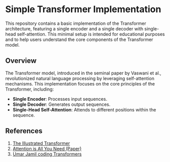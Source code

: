 # Simple Transformer Implementation

This repository contains a basic implementation of the Transformer architecture, featuring a single encoder and a single decoder with single-head self-attention. This minimal setup is intended for educational purposes and to help users understand the core components of the Transformer model.

## Overview

The Transformer model, introduced in the seminal paper by Vaswani et al., revolutionized natural language processing by leveraging self-attention mechanisms. This implementation focuses on the core principles of the Transformer, including:

- **Single Encoder**: Processes input sequences.
- **Single Decoder**: Generates output sequences.
- **Single-Head Self-Attention**: Attends to different positions within the sequence.


## References

1. [The Illustrated Transformer](https://jalammar.github.io/illustrated-transformer/)
2. [Attention is All You Need (Paper)](https://arxiv.org/abs/1706.03762)
3. [Umar Jamil coding Transformers](https://youtu.be/ISNdQcPhsts?si=C1Xj60YPvXhCf-5R)


